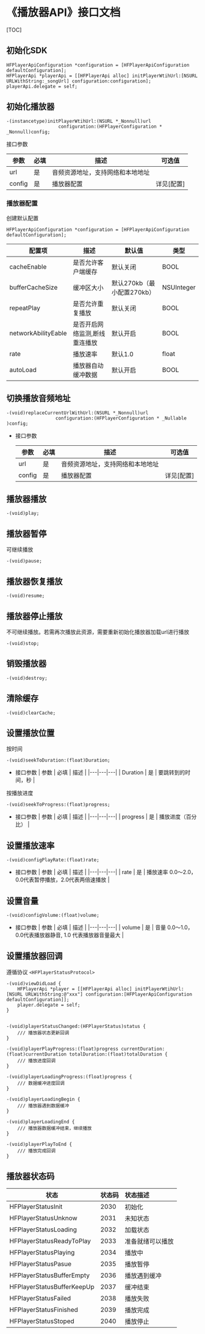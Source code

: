 # 《播放器API》接口文档

[TOC]
## 初始化SDK


```objc
HFPlayerApiConfiguration *configuration = [HFPlayerApiConfiguration defaultConfiguration];
HFPlayerApi *playerApi = [[HFPlayerApi alloc] initPlayerWtihUrl:[NSURL URLWithString:_songUrl] configuration:configuration];
playerApi.delegate = self;
```

## 初始化播放器

```objc
-(instancetype)initPlayerWtihUrl:(NSURL *_Nonnull)url 
                   configuration:(HFPlayerConfiguration * _Nonnull)config;
```
接口参数

| 参数 | 必填 | 描述 | 可选值 |
|---|---|---|---|
| url | 是 | 音频资源地址，支持网络和本地地址 | |
| config | 是 | 播放器配置 | 详见[配置] |

### 播放器配置

创建默认配置
```objc
HFPlayerApiConfiguration *configuration = [HFPlayerApiConfiguration defaultConfiguration];
```
| 配置项 | 描述 | 默认值 | 类型 |
|---|---|---|---|
| cacheEnable | 是否允许客户端缓存 | 默认关闭 | BOOL |
| bufferCacheSize | 缓冲区大小 | 默认270kb（最小配置270kb） | NSUInteger |
| repeatPlay | 是否允许重复播放 | 默认关闭 | BOOL |
| networkAbilityEable | 是否开启网络监测,断线重连播放 | 默认开启 | BOOL |
| rate | 播放速率 | 默认1.0 | float |
| autoLoad | 播放器自动缓冲数据 | 默认开启 | BOOL |

## 切换播放音频地址
```objc
-(void)replaceCurrentUrlWithUrl:(NSURL *_Nonnull)url 
                  configuration:(HFPlayerConfiguration * _Nullable )config;
```

- 接口参数
  
  | 参数 | 必填 | 描述 | 可选值 |
  |---|---|---|---|
  | url | 是 | 音频资源地址，支持网络和本地地址 | |
  | config | 是 | 播放器配置 | 详见[配置] |


## 播放器播放
```objc
-(void)play;
```

## 播放器暂停
可继续播放
```objc
-(void)pause;
```

## 播放器恢复播放
```objc
-(void)resume;
```

## 播放器停止播放
不可继续播放。若需再次播放此资源，需要重新初始化播放器加载url进行播放
```objc
-(void)stop;
```
## 销毁播放器
```objc
-(void)destroy;
````
## 清除缓存
```objc
-(void)clearCache;
```

## 设置播放位置
按时间
```objc
-(void)seekToDuration:(float)Duration;
```

- 接口参数
| 参数 | 必填 | 描述 |
|---|---|---|
| Duration | 是 | 要跳转到的时间，秒 |

按播放进度
```objc
-(void)seekToProgress:(float)progress;
```
- 接口参数
| 参数 | 必填 | 描述 |
|---|---|---|
| progress | 是 | 播放进度（百分比） |

## 设置播放速率
```objc
-(void)configPlayRate:(float)rate;
```

- 接口参数
| 参数 | 必填 | 描述 |
|---|---|---|
| rate | 是 | 播放速率 0.0～2.0，0.0代表暂停播放，2.0代表两倍速播放 |

## 设置音量
```objc
-(void)configVolume:(float)volume;
```

- 接口参数
| 参数 | 必填 | 描述 |
|---|---|---|
| volume | 是 | 音量  0.0～1.0，0.0代表播放器静音, 1.0 代表播放器音量最大 |

## 设置播放器回调
遵循协议 `<HFPlayerStatusProtocol>`
```objc
-(void)viewDidLoad {
    HFPlayerApi *player = [[HFPlayerApi alloc] initPlayerWtihUrl:[NSURL URLWithString:@"xxx"] configuration:[HFPlayerApiConfiguration defaultConfiguration]];
    player.delegate = self;
}


-(void)playerStatusChanged:(HFPlayerStatus)status {
    /// 播放器状态更新回调
}

-(void)playerPlayProgress:(float)progress currentDuration:(float)currentDuration totalDuration:(float)totalDuration {
    /// 播放进度回调
}

-(void)playerLoadingProgress:(float)progress {
    /// 数据缓冲进度回调
}

-(void)playerLoadingBegin {
    /// 播放器遇到数据缓冲
}

-(void)playerLoadingEnd {
    /// 播放器数据缓冲结束，继续播放
}

-(void)playerPlayToEnd {
    /// 播放完成回调
}

```

## 播放器状态码

| 状态 | 状态码 | 状态描述 |
|----------|:--------|:-------- |
| HFPlayerStatusInit | 2030 | 初始化 |
| HFPlayerStatusUnknow | 2031 | 未知状态 |
| HFPlayerStatusLoading | 2032 | 加载状态 |
| HFPlayerStatusReadyToPlay | 2033 | 准备就绪可以播放 |
| HFPlayerStatusPlaying | 2034 | 播放中 |
| HFPlayerStatusPasue | 2035 | 播放暂停 |
| HFPlayerStatusBufferEmpty | 2036 | 播放遇到缓冲 |
| HFPlayerStatusBufferKeepUp | 2037 | 缓冲结束 |
| HFPlayerStatusFailed | 2038 | 播放失败 |
| HFPlayerStatusFinished | 2039 | 播放完成 |
| HFPlayerStatusStoped | 2040 | 播放停止 |

